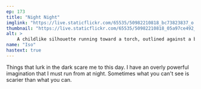 ```yaml
---
ep: 173
title: "Night Night"
imglink: "https://live.staticflickr.com/65535/50982210818_bc73823837_o.jpg"
thumbnail: "https://live.staticflickr.com/65535/50982210818_05a97ce492_q.jpg"
alt: >
    A childlike silhouette running toward a torch, outlined against a black background. The child is running from a monster that is only shown through the highlights from the torch; it has teeth, tentacles, and an arm with claws.
name: "Iso"
hastext: true
---
```

Things that lurk in the dark scare me to this day. I have an overly powerful imagination that I must run from at night. Sometimes what you can't see is scarier than what you can.